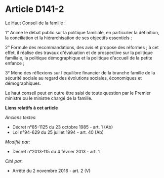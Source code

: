# Article D141-2

Le Haut Conseil de la famille : 

1° Anime le débat public sur la politique familiale, en particulier la définition, la conciliation et la hiérarchisation de
ses objectifs essentiels ; 

2° Formule des recommandations, des avis et propose des réformes ; à cet effet, il réalise des travaux d'évaluation et de
prospective sur la politique familiale, la politique démographique et la politique d'accueil de la petite enfance ; 

3° Mène des réflexions sur l'équilibre financier de la branche famille de la sécurité sociale au regard des évolutions
sociales, économiques et démographiques. 

Le haut conseil peut en outre être saisi de toute question par le Premier ministre ou le ministre chargé de la famille.

**Liens relatifs à cet article**

_Anciens textes_:

  - Décret n°85-1125 du 23 octobre 1985 - art. 1 (Ab)
  - Loi n°94-629 du 25 juillet 1994 - art. 40 (Ab)

_Modifié par_:

  - Décret n°2013-115 du 4 février 2013 - art. 1

_Cité par_:

  - Arrêté du 2 novembre 2016 - art. 2 (V)

